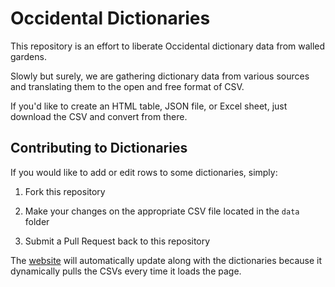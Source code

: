 # Occidental Dictionaries

This repository is an effort to liberate Occidental dictionary data from walled gardens.

Slowly but surely, we are gathering dictionary data from various sources and translating them to the open and free format of CSV.

If you'd like to create an HTML table, JSON file, or Excel sheet, just download the CSV and convert from there.

## Contributing to Dictionaries 

If you would like to add or edit rows to some dictionaries, simply:

1. Fork this repository

2. Make your changes on the appropriate CSV file located in the `data` folder

3. Submit a Pull Request back to this repository

The [website](http://occidental-lang.com/dictionaries) will automatically update along with the dictionaries because it dynamically pulls the CSVs every time it loads the page.